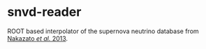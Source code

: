 snvd-reader
===========

ROOT based interpolator of the supernova neutrino database from [Nakazato _et al._ 2013](http://asphwww.ph.noda.tus.ac.jp/snn/).
